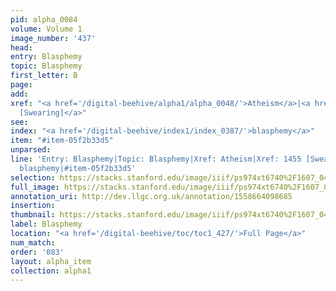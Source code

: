 ```yaml
---
pid: alpha_0084
volume: Volume 1
image_number: '437'
head: 
entry: Blasphemy
topic: Blasphemy
first_letter: B
page: 
add: 
xref: "<a href='/digital-beehive/alpha1/alpha_0048/'>Atheism</a>|<a href='/digital-beehive/toc/toc2_284/'>1455
  [Swearing]</a>"
see: 
index: "<a href='/digital-beehive/index1/index_0387/'>blasphemy</a>"
item: "#item-05f2b33d5"
unparsed: 
line: 'Entry: Blasphemy|Topic: Blasphemy|Xref: Atheism|Xref: 1455 [Swearing]|Index:
  blasphemy|#item-05f2b33d5'
selection: https://stacks.stanford.edu/image/iiif/ps974xt6740%2F1607_0436/299,612,3093,576/full/0/default.jpg
full_image: https://stacks.stanford.edu/image/iiif/ps974xt6740%2F1607_0436/full/full/0/default.jpg
annotation_uri: http://dev.llgc.org.uk/annotation/1558664098685
insertion: 
thumbnail: https://stacks.stanford.edu/image/iiif/ps974xt6740%2F1607_0436/299,612,600,180/250,/0/default.jpg
label: Blasphemy
location: "<a href='/digital-beehive/toc/toc1_427/'>Full Page</a>"
num_match: 
order: '083'
layout: alpha_item
collection: alpha1
---
```

